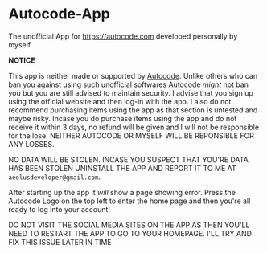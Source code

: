 # Autocode-App
The unofficial App for https://autocode.com developed personally by myself.

**NOTICE**

This app is neither made or supported by [Autocode](https://autocode.com). Unlike others who can ban you against using such unofficial softwares Autocode _might_ not ban you but you are still advised to maintain security. I advise that you sign up using the official website and then log-in with the app. I also do not recommend purchasing items using the app as that section is untested and maybe risky. Incase you do purchase items using the app and do not receive it within 3 days, no refund will be given and I will not be responsible for the lose. NEITHER AUTOCODE OR MYSELF WILL BE REPONSIBLE FOR ANY LOSSES. 



NO DATA WILL BE STOLEN. INCASE YOU SUSPECT THAT YOU'RE DATA HAS BEEN STOLEN UNINSTALL THE APP AND REPORT IT TO ME AT ```aeolusdeveloper@gmail.com```.


After starting up the app it _will_ show a page showing error. Press the Autocode Logo on the top left to enter the home page and then you're all ready to log into your account!


DO NOT VISIT THE SOCIAL MEDIA SITES ON THE APP AS THEN YOU'LL NEED TO RESTART THE APP TO GO TO YOUR HOMEPAGE. I'LL TRY AND FIX THIS ISSUE LATER IN TIME
